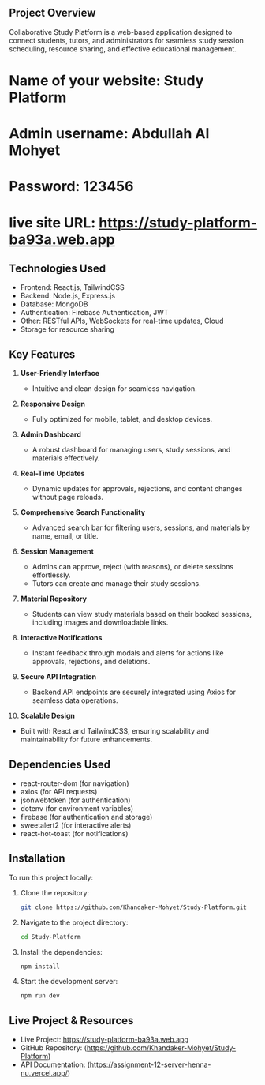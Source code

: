 

## Project Overview
Collaborative Study Platform is a web-based application designed to connect students, tutors, and administrators for seamless study session scheduling, resource sharing, and effective educational management.

# Name of your website: Study Platform
# Admin username: Abdullah Al Mohyet
# Password: 123456
# live site URL: https://study-platform-ba93a.web.app

## Technologies Used
- Frontend: React.js, TailwindCSS
- Backend: Node.js, Express.js
- Database: MongoDB
- Authentication: Firebase Authentication, JWT
- Other: RESTful APIs, WebSockets for real-time updates, Cloud 
- Storage for resource sharing



## Key Features  

1. **User-Friendly Interface**  
   - Intuitive and clean design for seamless navigation.  

2. **Responsive Design**  
   - Fully optimized for mobile, tablet, and desktop devices.  

3. **Admin Dashboard**  
   - A robust dashboard for managing users, study sessions, and materials effectively.  

4. **Real-Time Updates**  
   - Dynamic updates for approvals, rejections, and content changes without page reloads.  

5. **Comprehensive Search Functionality**  
   - Advanced search bar for filtering users, sessions, and materials by name, email, or title.  

6. **Session Management**  
   - Admins can approve, reject (with reasons), or delete sessions effortlessly.  
   - Tutors can create and manage their study sessions.  

7. **Material Repository**  
   - Students can view study materials based on their booked sessions, including images and downloadable links.  

8. **Interactive Notifications**  
   - Instant feedback through modals and alerts for actions like approvals, rejections, and deletions.  

9. **Secure API Integration**  
   - Backend API endpoints are securely integrated using Axios for seamless data operations.  

10. **Scalable Design**  
   - Built with React and TailwindCSS, ensuring scalability and maintainability for future enhancements.  

## Dependencies Used
- react-router-dom (for navigation)
- axios (for API requests)
- jsonwebtoken (for authentication)
- dotenv (for environment variables)
- firebase (for authentication and storage)
- sweetalert2 (for interactive alerts)
- react-hot-toast (for notifications)

## Installation
To run this project locally:

1. Clone the repository:
   ```bash
   git clone https://github.com/Khandaker-Mohyet/Study-Platform.git
   ```
2. Navigate to the project directory:
   ```bash
   cd Study-Platform
   ```
3. Install the dependencies:
   ```bash
   npm install
   ```
4. Start the development server:
   ```bash
   npm run dev


## Live Project & Resources
- Live Project: https://study-platform-ba93a.web.app
- GitHub Repository: (https://github.com/Khandaker-Mohyet/Study-Platform)
- API Documentation: (https://assignment-12-server-henna-nu.vercel.app/)


